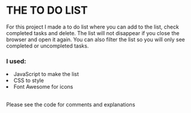 <h1>THE TO DO LIST</h1>

<p>For this project I made a to do list where you can add to the list, check completed tasks and delete.
The list will not disappear if you close the browser and open it again.
You can also filter the list so you will only see completed or uncompleted tasks.</p>

<h3>I used:</h3>
<li>JavaScript to make the list</li>
<li>CSS to style</li>
<li>Font Awesome for icons</li>
<br>
<p>Please see the code for comments and explanations</p>